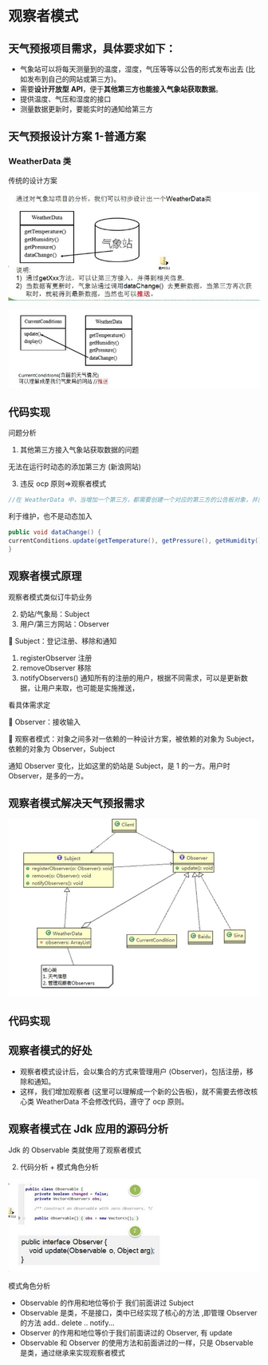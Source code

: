 # 观察者模式

## 天气预报项目需求，具体要求如下：

- 气象站可以将每天测量到的温度，湿度，气压等等以公告的形式发布出去 (比如发布到自己的网站或第三方)。
- 需要**设计开放型** **API**，便于**其他第三方也能接入气象站获取数据**。
- 提供温度、气压和湿度的接口
- 测量数据更新时，要能实时的通知给第三方

## 天气预报设计方案 1-普通方案

### WeatherData 类

传统的设计方案

![image-20230419112901237](./assets/image-20230419112901237.png)

![image-20230419112907359](./assets/image-20230419112907359.png)

## 代码实现

问题分析

1) 其他第三方接入气象站获取数据的问题

无法在运行时动态的添加第三方 (新浪网站)

3) 违反 ocp 原则=>观察者模式

```java
//在 WeatherData 中，当增加一个第三方，都需要创建一个对应的第三方的公告板对象，并加入到 dataChange, 不
```

利于维护，也不是动态加入

```java
public void dataChange() {
currentConditions.update(getTemperature(), getPressure(), getHumidity());
}
```

## 观察者模式原理

观察者模式类似订牛奶业务

2) 奶站/气象局：Subject
3) 用户/第三方网站：Observer

 Subject：登记注册、移除和通知

1) registerObserver 注册
2) removeObserver 移除
3) notifyObservers() 通知所有的注册的用户，根据不同需求，可以是更新数据，让用户来取，也可能是实施推送，

看具体需求定

 Observer：接收输入

 观察者模式：对象之间多对一依赖的一种设计方案，被依赖的对象为 Subject，依赖的对象为 Observer，Subject

通知 Observer 变化，比如这里的奶站是 Subject，是 1 的一方。用户时 Observer，是多的一方。

## 观察者模式解决天气预报需求

![image-20230419113002345](./assets/image-20230419113002345.png)



## 代码实现

## 观察者模式的好处

- 观察者模式设计后，会以集合的方式来管理用户 (Observer)，包括注册，移除和通知。
- 这样，我们增加观察者 (这里可以理解成一个新的公告板)，就不需要去修改核心类 WeatherData 不会修改代码，遵守了 ocp 原则。

## 观察者模式在 Jdk 应用的源码分析

Jdk 的 Observable 类就使用了观察者模式

2) 代码分析 + 模式角色分析

![image-20230419113036862](./assets/image-20230419113036862.png)

模式角色分析

- Observable 的作用和地位等价于 我们前面讲过 Subject
- Observable 是类，不是接口，类中已经实现了核心的方法 ,即管理 Observer 的方法 add.. delete .. notify... 
- Observer 的作用和地位等价于我们前面讲过的 Observer, 有 update
- Observable 和 Observer 的使用方法和前面讲过的一样，只是 Observable 是类，通过继承来实现观察者模式
